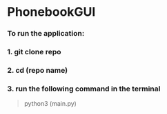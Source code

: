 # PhonebookGUI

### To run the application:

### 1. git clone repo

### 2. cd (repo name)

### 3. run the following command in the terminal

 > python3 (main.py)

